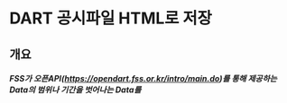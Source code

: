 # DART 공시파일 HTML로 저장
## 개요
##### FSS가 오픈API(https://opendart.fss.or.kr/intro/main.do)를 통해 제공하는 Data의 범위나 기간을 벗어나는 Data를 
